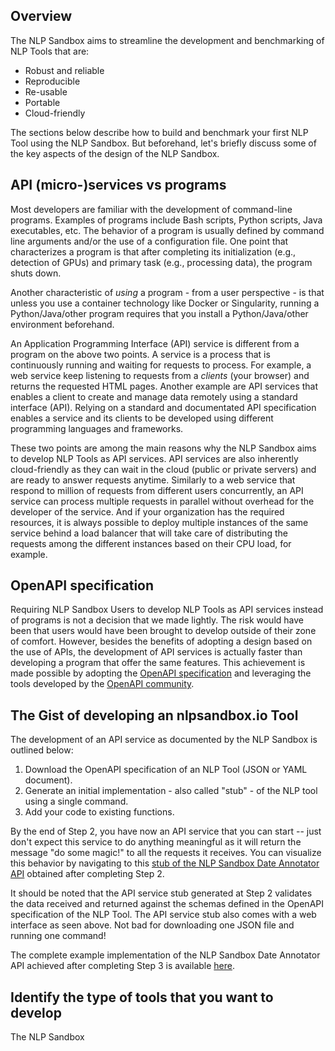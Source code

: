 ## Overview

The NLP Sandbox aims to streamline the development and benchmarking of NLP Tools
that are:

- Robust and reliable
- Reproducible
- Re-usable
- Portable
- Cloud-friendly

The sections below describe how to build and benchmark your first NLP Tool using
the NLP Sandbox. But beforehand, let's briefly discuss some of the key aspects
of the design of the NLP Sandbox.

## API (micro-)services vs programs

Most developers are familiar with the development of command-line programs.
Examples of programs include Bash scripts, Python scripts, Java executables,
etc. The behavior of a program is usually defined by command line arguments
and/or the use of a configuration file. One point that characterizes a program
is that after completing its initialization (e.g., detection of GPUs) and
primary task (e.g., processing data), the program shuts down.

Another characteristic of *using* a program - from a user perspective - is that
unless you use a container technology like Docker or Singularity, running a
Python/Java/other program requires that you install a Python/Java/other
environment beforehand.

An Application Programming Interface (API) service is different from a program
on the above two points. A service is a process that is continuously running and
waiting for requests to process. For example, a web service keep listening to
requests from a *clients* (your browser) and returns the requested HTML pages.
Another example are API services that enables a client to create and manage data
remotely using a standard interface (API). Relying on a standard and
documentated API specification enables a service and its clients to be developed
using different programming languages and frameworks.

These two points are among the main reasons why the NLP Sandbox aims to develop
NLP Tools as API services. API services are also inherently cloud-friendly as
they can wait in the cloud (public or private servers) and are ready to answer
requests anytime. Similarly to a web service that respond to million of requests
from different users concurrently, an API service can process multiple requests
in parallel without overhead for the developer of the service. And if your
organization has the required resources, it is always possible to deploy
multiple instances of the same service behind a load balancer that will take
care of distributing the requests among the different instances based on their
CPU load, for example.

## OpenAPI specification

Requiring NLP Sandbox Users to develop NLP Tools as API services instead of
programs is not a decision that we made lightly. The risk would have been that
users would have been brought to develop outside of their zone of comfort.
However, besides the benefits of adopting a design based on the use of APIs, the
development of API services is actually faster than developing a program that
offer the same features. This achievement is made possible by adopting the
[OpenAPI specification] and leveraging the tools developed by the [OpenAPI
community].

## The Gist of developing an nlpsandbox&#46;io Tool

The development of an API service as documented by the NLP Sandbox is outlined
below:

1. Download the OpenAPI specification of an NLP Tool (JSON or YAML document).
2. Generate an initial implementation - also called "stub" - of the NLP tool
   using a single command.
3. Add your code to existing functions.

By the end of Step 2, you have now an API service that you can start -- just
don't expect this service to do anything meaningful as it will return the
message "do some magic!" to all the requests it receives. You can visualize this
behavior by navigating to this [stub of the NLP Sandbox Date Annotator API]
obtained after completing Step 2.

It should be noted that the API service stub generated at Step 2 validates the
data received and returned against the schemas defined in the OpenAPI
specification of the NLP Tool. The API service stub also comes with a web
interface as seen above. Not bad for downloading one JSON file and running one
command!

The complete example implementation of the NLP Sandbox Date Annotator API
achieved after completing Step 3 is available [here].

## Identify the type of tools that you want to develop

The NLP Sandbox


<!-- Links -->

[OpenAPI specification]: https://swagger.io/specification/
[OpenAPI community]: https://www.openapis.org/
<!-- TODO: add link to live dummy API service -->
[stub of the NLP Sandbox Date Annotator API]: tba
<!-- TODO: Add link to live Date Annotator API service -->
[here]: tba
[nlpsandbox/date-annotator-example]: https://github.com/nlpsandbox/date-annotator-example
